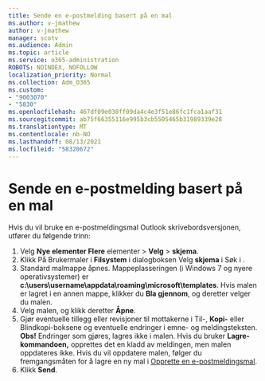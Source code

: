 ```yaml
---
title: Sende en e-postmelding basert på en mal
ms.author: v-jmathew
author: v-jmathew
manager: scotv
ms.audience: Admin
ms.topic: article
ms.service: o365-administration
ROBOTS: NOINDEX, NOFOLLOW
localization_priority: Normal
ms.collection: Adm_O365
ms.custom:
- "9003070"
- "5830"
ms.openlocfilehash: 467df09e030ff09da4c4e3f51e86fc1fca1aaf31
ms.sourcegitcommit: ab75f66355116e995b3cb5505465b31989339e28
ms.translationtype: MT
ms.contentlocale: nb-NO
ms.lasthandoff: 08/13/2021
ms.locfileid: "58320672"
---
```

# <a name="send-an-email-message-based-on-a-template"></a>Sende en e-postmelding basert på en mal

Hvis du vil bruke en e-postmeldingsmal Outlook skrivebordsversjonen, utfører du følgende trinn:

1. Velg **Nye elementer Flere** elementer  >  **Velg**  >  **skjema**.
2. Klikk På Brukermaler i  **Filsystem** i dialogboksen Velg **skjema** i Søk i .
3. Standard malmappe åpnes. Mappeplasseringen (i Windows 7 og nyere operativsystemer) er **c:\users\username\appdata\roaming\microsoft\templates**. Hvis malen er lagret i en annen mappe, klikker du **Bla gjennom**, og deretter velger du malen.
4. Velg malen, og klikk deretter **Åpne**.
5. Gjør eventuelle tillegg eller revisjoner til mottakerne i Til-, **Kopi-** eller Blindkopi-boksene og eventuelle endringer i emne- og meldingsteksten. 
    **Obs!** Endringer som gjøres, lagres ikke i malen. Hvis du bruker **Lagre-kommandoen,** opprettes det en kladd av meldingen, men malen oppdateres ikke. Hvis du vil oppdatere malen, følger du fremgangsmåten for å lagre en ny mal i [Opprette en e-postmeldingsmal](https://support.microsoft.com/office/create-an-email-message-template-43ec7142-4dd0-4351-8727-bd0977b6b2d1).
6. Klikk **Send**.
